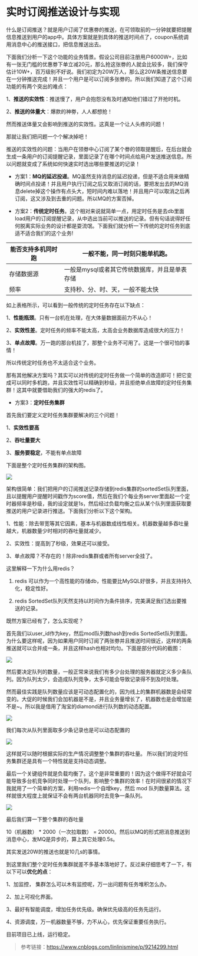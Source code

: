 # 实时订阅推送设计与实现

什么是订阅推送？就是用户订阅了优惠劵的推送，在可领取前的一分钟就要把提醒信息推送到用户的app中。具体方案就是到具体的推送时间点了，coupon系统调用消息中心的推送接口，把信息推送出去。

下面我们分析一下这个功能的业务情景。假设公司目前注册用户6000W+，比如有一张无门槛的优惠劵下单立减20元，那么抢这张劵的人就会比较多，我们保守估计10W+，百万级别不好说。我们初定为20W万人，那么这20W条推送信息要在一分钟推送完成！并且一个用户是可以订阅多张劵的。所以我们知道了这个订阅功能的有两个突出的难点：

1、**推送的实效性**：推送慢了，用户会抱怨没有及时通知他们错过了开抢时机。

2、**推送的体量大**：爆款的神劵，人人都想抢！

然而推送体量又会影响到推送的实效性。这真是一个让人头疼的问题！

那就让我们把问题一个个解决掉吧！

推送的实效性的问题：当用户在领劵中心订阅了某个劵的领取提醒后，在后台就会生成一条用户的订阅提醒记录，里面记录了在哪个时间点给用户发送推送信息。所以问题就变成了系统如何快速实时选出哪些要推送的记录！

- 方案1：**MQ的延迟投递**。MQ虽然支持消息的延迟投递，但是不适合用来做精确时间点投递！并且用户执行订阅之后又取消订阅的话，要把发出去的MQ消息delete掉这个操作有点头大，短时间内难以落地！并且用户可以取消之后再订阅，这又涉及到去重的问题。所以MQ的方案否掉。

- 方案2：**传统定时任务**。这个相对来说就简单一点，用定时任务是去db里面load用户的订阅提醒记录，从中选出当前可以推送的记录。但有句话说得好任何脱离实际业务的设计都是耍流氓。下面我们就分析一下传统的定时任务到底适不适合我们的这个业务!

| 能否支持多机同时跑 | 一般不能，同一时刻只能单机跑。                |
| ------------------ | --------------------------------------------- |
| 存储数据源         | 一般是mysql或者其它传统数据库，并且是单表存储 |
| 频率               | 支持秒、分、时、天，一般不能太快              |

 如上表格所示，可以看到一般传统的定时任务存在以下缺点：

 1、**性能瓶颈**。只有一台机在处理，在大体量数据面前力不从心！

 2、**实效性差**。定时任务的频率不能太高，太高会业务数据库造成很大的压力！

 3、**单点故障**。万一跑的那台机挂了，那整个业务不可用了。这是一个很可怕的事情！

 所以传统定时任务也不太适合这个业务。

那有其他解决方案吗？其实可以对传统的定时任务做一个简单的改造即可！把它变成可以同时多机跑，并且实效性可以精确到秒级，并且拒绝单点故障的定时任务集群！这其中就要借助我们的强大的redis了。

- 方案3：**定时任务集群**

首先我们要定义定时任务集群要解决的三个问题！

1、**实效性要高**

2、**吞吐量要大**

3、**服务要稳定**，不能有单点故障 

下面是整个定时任务集群的架构图。 

![](http://img.topjavaer.cn/img/定时任务集群.png)

架构很简单：我们把用户的订阅推送记录存储到redis集群的sortedSet队列里面，且以提醒用户提醒时间戳作为score值，然后在我们个每业务server里面起一个定时器频率是秒级，我的设定就是1s，然后经过负载均衡之后从某个队列里面获取要推送的用户记录进行推送。下面我们分析以下这个架构。

1、性能：除去带宽等其它因素，基本与机器数成线性相关。机器数量越多吞吐量越大，机器数量少时相对的吞吐量就减少。

2、实效性：提高到了秒级，效果还可以接受。

3、单点故障？不存在的！除非redis集群或者所有server全挂了。



这里解释一下为什么用redis？

1. redis 可以作为一个高性能的存储db，性能要比MySQL好很多，并且支持持久化，稳定性好。

2. redis SortedSet队列天然支持以时间作为条件排序，完美满足我们选出要推送的记录。

既然方案已经有了，怎么实现呢？

首先我们以user_id作为key，然后mod队列数hash到redis SortedSet队列里面。为什么要这样呢，因为如果用户同时订阅了两张劵并且推送时间很近，这样的两条推送就可以合并成一条，并且这样hash也相对均匀。下面是部分代码的截图：

![](http://img.topjavaer.cn/img/消息订阅推送1.png)

然后要决定队列的数量，一般正常来说我们有多少台处理的服务器就定义多少条队列。因为队列太少，会造成队列竞争，太多可能会导致记录得不到及时处理。

然而最佳实践是队列数量应该是可动态配置化的，因为线上的集群机器数是会经常变的。大促的时候我们会加机器是不是，并且业务量增长了，机器数也是会增加是不是~。所以我是借用了淘宝的diamond进行队列数的动态配置。

 ![](http://img.topjavaer.cn/img/消息订阅推送2.png)

  我们每次从队列里面取多少条记录也是可以动态配置的 

![](http://img.topjavaer.cn/img/消息订阅推送3.png)

这样就可以随时根据实际的生产情况调整整个集群的吞吐量。 所以我们的定时任务集群还是具有一个特性就是支持动态调整。

最后一个关键组件就是负载均衡了。这个是非常重要的！因为这个做得不好就会可能导致多台机竞争同时处理一个队列，影响整个集群的效率！在时间很紧的情况下我就用了一个简单的方案，利用redis一个自增key，然后 mod 队列数量算法。这样就很大程度上就保证不会有两台机器同时去竞争一条队列。

![](http://img.topjavaer.cn/img/消息订阅推送4.png)

最后我们算一下整个集群的吞吐量

10（机器数） \* 2000（一次拉取数） = 20000。然后以MQ的形式把消息推送到消息中心，发MQ是异步的，算上其它处理0.5s。

其实发送20W的推送也就是10几s的事情。

到这里我们整个定时任务集群就差不多基本落地好了。反过来仔细思考了一下，有以下可以**优化的点**：

1、加监控， 集群怎么可以木有监控呢，万一出问题有任务堆积怎么办。

2、加上可视化界面。

3、最好有智能调度，增加任务优先级。确保优先级高的任务先运行。

4、资源调度，万一机器数量不够，力不从心，优先保证重要任务执行。

 

目前项目已上线，运行稳定。



> 参考链接：https://www.cnblogs.com/linlinismine/p/9214299.html